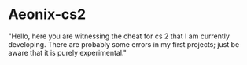 # Aeonix-cs2
"Hello, here you are witnessing the cheat for cs 2 that I am currently developing. There are probably some errors in my first projects; just be aware that it is purely experimental."
